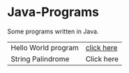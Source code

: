 # Java-Programs
Some programs written in Java.

<table>
    <tr>
        <td> Hello World program  </td>
        <td> <a href="HelloWorld.java">click here </a></td> 
    </tr>
    <tr>
        <td>String Palindrome</td>
        <td>Click here </td>
    </tr>
</table>
